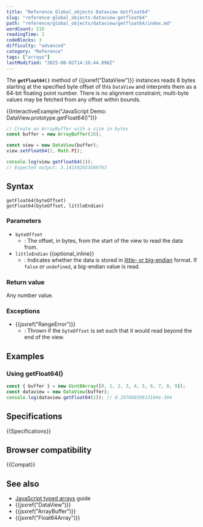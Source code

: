 ```yaml
---
title: "Reference Global_objects Dataview Getfloat64"
slug: "reference-global_objects-dataview-getfloat64"
path: "reference/global_objects/dataview/getfloat64/index.md"
wordCount: 210
readingTime: 2
codeBlocks: 3
difficulty: "advanced"
category: "Reference"
tags: ["arrays"]
lastModified: "2025-08-02T14:16:44.096Z"
---
```



The **`getFloat64()`** method of {{jsxref("DataView")}} instances reads 8 bytes starting at the specified byte offset of this `DataView` and interprets them as a 64-bit floating point number. There is no alignment constraint; multi-byte values may be fetched from any offset within bounds.

{{InteractiveExample("JavaScript Demo: DataView.prototype.getFloat64()")}}

```js interactive-example
// Create an ArrayBuffer with a size in bytes
const buffer = new ArrayBuffer(16);

const view = new DataView(buffer);
view.setFloat64(1, Math.PI);

console.log(view.getFloat64(1));
// Expected output: 3.141592653589793
```

## Syntax

```js-nolint
getFloat64(byteOffset)
getFloat64(byteOffset, littleEndian)
```

### Parameters

- `byteOffset`
  - : The offset, in bytes, from the start of the view to read the data from.
- `littleEndian` {{optional_inline}}
  - : Indicates whether the data is stored in [little- or big-endian](/en-US/docs/Glossary/Endianness) format. If `false` or `undefined`, a big-endian value is read.

### Return value

Any number value.

### Exceptions

- {{jsxref("RangeError")}}
  - : Thrown if the `byteOffset` is set such that it would read beyond the end of the view.

## Examples

### Using getFloat64()

```js
const { buffer } = new Uint8Array([0, 1, 2, 3, 4, 5, 6, 7, 8, 9]);
const dataview = new DataView(buffer);
console.log(dataview.getFloat64(1)); // 8.20788039913184e-304
```

## Specifications

{{Specifications}}

## Browser compatibility

{{Compat}}

## See also

- [JavaScript typed arrays](/en-US/docs/Web/JavaScript/Guide/Typed_arrays) guide
- {{jsxref("DataView")}}
- {{jsxref("ArrayBuffer")}}
- {{jsxref("Float64Array")}}
